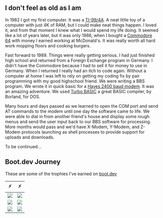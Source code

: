 ## I don't feel as old as I am
In 1982 I got my first computer. It was a [TI-99/4A](https://en.wikipedia.org/wiki/TI-99/4A). A neat little toy of a computer with just 4K of RAM, but I could make neat things happen. I loved it, and from that moment I knew what I would spend my life doing. It seemed like a lot of years later, but it was only 1986, when I bought a [Commodore 64](https://en.wikipedia.org/wiki/Commodore_64) with money I earned working at McDonald's. It was really worth all hard work mopping floors and cooking burgers.

Fast forward to 1989. Things were really getting serious. I had just finished high school and returned from a Foreign Exchange program in Germany. I didn't have the Commodore because I had to sell it for money to use in Germany. When I returned I really had an itch to code again. Without a computer at home I was left to rely on getting my coding fix by pair programming with my good highschool friend. We were writing a BBS program. We wrote it in quick basic for a [Hayes 2400 baud modem](https://en.wikipedia.org/wiki/Hayes_Microcomputer_Products). It was an amazing adventure. We used [Turbo BASIC](https://en.wikipedia.org/wiki/PowerBASIC) a great BASIC compiler, by Borland, for DOS. 

Many hours and days passed as we learned to open the COM port and send AT commands to the modem until one day the software came to life. We were able to dial in from another friend's house and display some rough menus and send the user input back to our BBS software for processing. More months would pass and we'd have X-Modem, Y-Modem, and Z-Modem protocols launching as shell processes to provide support for uploads and downloads.

To be continued...

## Boot.dev Journey
These are some of the trophies I've earned on [boot.dev](https://www.boot.dev)

<!--
**trice/trice** is a ✨ _special_ ✨ repository because its `README.md` (this file) appears on your GitHub profile.

Here are some ideas to get you started:

- 🔭 I’m currently working on ...
- 🌱 I’m currently learning ...
- 👯 I’m looking to collaborate on ...
- 🤔 I’m looking for help with ...
- 💬 Ask me about ...
- 📫 How to reach me: ...
- 😄 Pronouns: ...
- ⚡ Fun fact: ...
-->
| ⚡  | ⚡ |
| --- | --- |
| <img src="https://qvault-webapp-dynamic-assets.storage.googleapis.com/certificates/120f4a4e-a84c-40b5-ae21-ce551d7fa0a0.jpeg?1748235764845"> | <img src="https://qvault-webapp-dynamic-assets.storage.googleapis.com/certificates/03c7a351-4807-4c86-88ea-0fc502ffec17.jpeg?1748235893426"> |
| <img src="https://qvault-webapp-dynamic-assets.storage.googleapis.com/certificates/94a1a74d-a8f1-4b98-bf43-8bc7cee10ca9.jpeg?1748236538648"> | <img src="https://qvault-webapp-dynamic-assets.storage.googleapis.com/certificates/5e00626f-07e3-4da8-9925-ef68c927d05a.jpeg?1748236582761"> |
| <img src="https://qvault-webapp-dynamic-assets.storage.googleapis.com/certificates/28313b0c-7419-4d59-8867-14c62f7d697d.jpeg?1748236642028"> | <img src="https://qvault-webapp-dynamic-assets.storage.googleapis.com/certificates/69ce0f74-cdf4-43f4-ae8f-6a7fdca9d4a5.jpeg?1748236780341"> |
